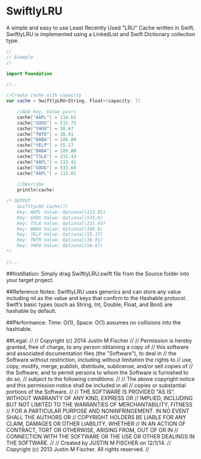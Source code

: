 SwiftlyLRU
==========

A simple and easy to use Least Recently Used "LRU" Cache written in Swift. SwiftlyLRU is implemented using a LinkedList and Swift Dictionary collection type.

```swift
//
// Example
//

import Foundation

//...

//Create cache with capacity
var cache = SwiftlyLRU<String, Float>(capacity: 7)

    //Add Key, Value pairs
    cache["AAPL"] = 114.63
    cache["GOOG"] = 533.75
    cache["YHOO"] = 50.67
    cache["TWTR"] = 38.91
    cache["BABA"] = 109.89
    cache["YELP"] = 55.17
    cache["BABA"] = 109.80
    cache["TSLA"] = 231.43
    cache["AAPL"] = 113.41
    cache["GOOG"] = 533.60
    cache["AAPL"] = 113.01
    
    //Describe
    println(cache)

/* OUTPUT
    SwiftlyLRU Cache(7) 
    Key: AAPL Value: Optional(113.01) 
    Key: GOOG Value: Optional(533.6) 
    Key: TSLA Value: Optional(231.43) 
    Key: BABA Value: Optional(109.8) 
    Key: YELP Value: Optional(55.17) 
    Key: TWTR Value: Optional(38.91) 
    Key: YHOO Value: Optional(50.67) 
*/

//...
```
##Instillation:
Simply drag SwiftlyLRU.swift file from the Source folder into your target project.

##Reference Notes:
SwiftlyLRU uses generics and can store any value including nil as the value and keys that confirm to the Hashable protocol. Swift’s basic types (such as String, Int, Double, Float, and Bool) are hashable by default.

##Performance:
Time: O(1), Space: O(1) assumes no collisions into the hashtable.

##Legal:
//
// Copyright (c) 2014 Justin M Fischer
//
// Permission is hereby granted, free of charge, to any person obtaining a copy of
// this software and associated documentation files (the "Software"), to deal in
// the Software without restriction, including without limitation the rights to
// use, copy, modify, merge, publish, distribute, sublicense, and/or sell copies of
// the Software, and to permit persons to whom the Software is furnished to do so,
// subject to the following conditions:
//
// The above copyright notice and this permission notice shall be included in all
// copies or substantial portions of the Software.
//
// THE SOFTWARE IS PROVIDED "AS IS", WITHOUT WARRANTY OF ANY KIND, EXPRESS OR
// IMPLIED, INCLUDING BUT NOT LIMITED TO THE WARRANTIES OF MERCHANTABILITY, FITNESS
// FOR A PARTICULAR PURPOSE AND NONINFRINGEMENT. IN NO EVENT SHALL THE AUTHORS OR
// COPYRIGHT HOLDERS BE LIABLE FOR ANY CLAIM, DAMAGES OR OTHER LIABILITY, WHETHER
// IN AN ACTION OF CONTRACT, TORT OR OTHERWISE, ARISING FROM, OUT OF OR IN
// CONNECTION WITH THE SOFTWARE OR THE USE OR OTHER DEALINGS IN THE SOFTWARE.
//
//  Created by JUSTIN M FISCHER on 12/1/14.
//  Copyright (c) 2013 Justin M Fischer. All rights reserved.
//
